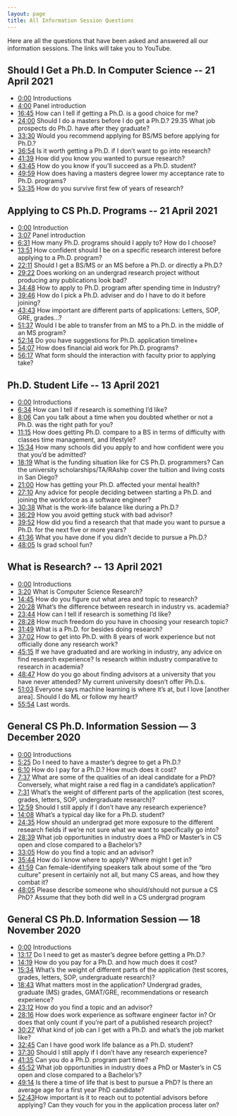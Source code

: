 ```yaml
---
layout: page
title: All Information Session Questions
---
```


Here are all the questions that have been asked and answered all our information sessions.  The links will take you to YouTube.

## Should I Get a Ph.D. In Computer Science -- 21 April 2021

* [0:00](https://www.youtube.com/watch?v=J-PXZE56_QM&t=0s)  Introductions
* [4:00](https://www.youtube.com/watch?v=J-PXZE56_QM&t=240s)  Panel introduction
* [16:45](https://www.youtube.com/watch?v=J-PXZE56_QM&t=1005s)  How can I tell if getting a Ph.D. is a good choice for me?
* [24:00](https://www.youtube.com/watch?v=J-PXZE56_QM&t=1440s)  Should I do a masters before I do get a Ph.D.?
29.35 What job prospects do Ph.D. have after they graduate?
* [33:30](https://www.youtube.com/watch?v=J-PXZE56_QM&t=2010s)  Would you recommend applying for BS/MS before applying for Ph.D.?
* [36:54](https://www.youtube.com/watch?v=J-PXZE56_QM&t=2214s)  Is it worth getting a Ph.D. if I don’t want to go into research?
* [41:39](https://www.youtube.com/watch?v=J-PXZE56_QM&t=2499s)  How did you know you wanted to pursue research?
* [43:45](https://www.youtube.com/watch?v=J-PXZE56_QM&t=2625s)  How do you know if you’ll succeed as a Ph.D. student?
* [49:59](https://www.youtube.com/watch?v=J-PXZE56_QM&t=2999s)  How does having a masters degree lower my acceptance rate to Ph.D. programs?
* [53:35](https://www.youtube.com/watch?v=J-PXZE56_QM&t=3215s)  How do you survive first few of years of research?


## Applying to CS Ph.D. Programs -- 21 April 2021

* [0:00](https://www.youtube.com/watch?v=151sL2rTLXA&t=0s)  Introduction
* [3:07](https://www.youtube.com/watch?v=151sL2rTLXA&t=187s)  Panel introduction
* [6:31](https://www.youtube.com/watch?v=151sL2rTLXA&t=391s)  How many Ph.D. programs should I apply to? How do I choose?
* [13:51](https://www.youtube.com/watch?v=151sL2rTLXA&t=831s)  How confident should I be on a specific research interest before applying to a Ph.D. program?
* [22:11](https://www.youtube.com/watch?v=151sL2rTLXA&t=1331s)  Should I get a BS/MS or an MS before a Ph.D. or directly a Ph.D.?
* [29:22](https://www.youtube.com/watch?v=151sL2rTLXA&t=1762s)  Does working on an undergrad research project without producing any publications look bad?
* [34:48](https://www.youtube.com/watch?v=151sL2rTLXA&t=2088s)  How to apply to Ph.D. program after spending time in Industry?
* [39:46](https://www.youtube.com/watch?v=151sL2rTLXA&t=2386s)  How do I pick a Ph.D. adviser and do I have to do it before joining?
* [43:43](https://www.youtube.com/watch?v=151sL2rTLXA&t=2623s)  How important are different parts of applications: Letters, SOP, GRE, grades…?
* [51:37](https://www.youtube.com/watch?v=151sL2rTLXA&t=3097s)  Would I be able to transfer from an MS to a Ph.D. in the middle of an MS program?
* [52:14](https://www.youtube.com/watch?v=151sL2rTLXA&t=3134s)  Do you have suggestions for Ph.D. application timeline+
* [54:07](https://www.youtube.com/watch?v=151sL2rTLXA&t=3247s)  How does financial aid work for Ph.D. programs?
* [56:17](https://www.youtube.com/watch?v=151sL2rTLXA&t=3377s)  What form should the interaction with faculty prior to applying take?
 

## Ph.D. Student Life -- 13 April 2021


*  [0:00](https://www.youtube.com/watch?v=HpMazMxjKYI&t=0s)  Introductions
*  [6:34](https://www.youtube.com/watch?v=HpMazMxjKYI&t=394s)  How can I tell if research is something I’d like?
*  [8:06](https://www.youtube.com/watch?v=HpMazMxjKYI&t=486s)  Can you talk about a time when you doubted whether or not a Ph.D. was the right path for you?
*  [11:15](https://www.youtube.com/watch?v=HpMazMxjKYI&t=675s)  How does getting Ph.D. compare to a BS in terms of difficulty with classes time management, and lifestyle?
*  [15:34](https://www.youtube.com/watch?v=HpMazMxjKYI&t=934s)  How many schools did you apply to and how confident were you that you’d be admitted?
*  [18:19](https://www.youtube.com/watch?v=HpMazMxjKYI&t=1099s)  What is the funding situation like for CS Ph.D. programmers? Can the university scholarships/TA/RAship cover the tuition and living costs in San Diego?
*  [21:00](https://www.youtube.com/watch?v=HpMazMxjKYI&t=1260s)  How has getting your Ph.D. affected your mental health? 
*  [27:10](https://www.youtube.com/watch?v=HpMazMxjKYI&t=1630s)  Any advice for people deciding between starting a Ph.D. and joining the workforce as a software engineer?
*  [30:38](https://www.youtube.com/watch?v=HpMazMxjKYI&t=1838s)  What is the work-life balance like during a Ph.D.?
*  [36:29](https://www.youtube.com/watch?v=HpMazMxjKYI&t=2189s)  How you avoid getting stuck with bad advisor?
*  [39:52](https://www.youtube.com/watch?v=HpMazMxjKYI&t=2392s)  How did you find a research that that made you want to pursue a Ph.D. for the next five or more years?
*  [41:36](https://www.youtube.com/watch?v=HpMazMxjKYI&t=2496s)  What you have done if you didn’t decide to pursue a Ph.D.?
*  [48:05](https://www.youtube.com/watch?v=HpMazMxjKYI&t=2885s)  Is grad school fun?

## What is Research? -- 13 April 2021

* [0:00](https://www.youtube.com/watch?v=4j6Iu0fzJuA&t=0s)  Introductions
*  [3:20](https://www.youtube.com/watch?v=4j6Iu0fzJuA&t=200s)  What is Computer Science Research?
*  [14:45](https://www.youtube.com/watch?v=4j6Iu0fzJuA&t=885s)  How do you figure out what area and topic to research?
*  [20:28](https://www.youtube.com/watch?v=4j6Iu0fzJuA&t=1228s)  What’s the difference between research in industry vs. academia?
*  [23:44](https://www.youtube.com/watch?v=4j6Iu0fzJuA&t=1424s)  How can I tell if research is something I’d like?
*  [28:28](https://www.youtube.com/watch?v=4j6Iu0fzJuA&t=1708s)  How much freedom do you have in choosing your research topic?
*  [31:49](https://www.youtube.com/watch?v=4j6Iu0fzJuA&t=1909s)  What is a Ph.D. for besides doing research?
*  [37:02](https://www.youtube.com/watch?v=4j6Iu0fzJuA&t=2222s)  How to get into Ph.D. with 8 years of work experience but not officially done any research work?
*  [45:15](https://www.youtube.com/watch?v=4j6Iu0fzJuA&t=2715s)  If we have graduated and are working in industry, any advice on find research experience? Is research within industry comparative to research in academia?
*  [48:47](https://www.youtube.com/watch?v=4j6Iu0fzJuA&t=2927s)  How do you go about finding advisors at a university that you have never attended?  My current university doesn’t offer Ph.D.s.
*  [51:03](https://www.youtube.com/watch?v=4j6Iu0fzJuA&t=3063s)  Everyone says machine learning is where it’s at, but I love [another area].  Should I do ML or follow my heart?
*  [55:54](https://www.youtube.com/watch?v=4j6Iu0fzJuA&t=3354s)  Last words.

## General CS Ph.D. Information Session — 3 December 2020

* [0:00](https://www.youtube.com/watch?v=BWJKhhgPcf4&t=0s)   Introductions
* [5:25](https://www.youtube.com/watch?v=BWJKhhgPcf4&t=325s)   Do I need to have a master’s degree to get a Ph.D.? 
* [6:10](https://www.youtube.com/watch?v=BWJKhhgPcf4&t=370s)   How do I pay for a Ph.D.? How much does it cost? 
* [7:37](https://www.youtube.com/watch?v=BWJKhhgPcf4&t=457s)   What are some of the qualities of an ideal candidate for a PhD? Conversely, what might raise a red flag in a candidate’s application? 
* [7:31](https://www.youtube.com/watch?v=BWJKhhgPcf4&t=451s)   What’s the weight of different parts of the application (test scores, grades, letters, SOP, undergraduate research)? 
* [12:59](https://www.youtube.com/watch?v=BWJKhhgPcf4&t=779s)   Should I still apply if I don’t have any research experience? 
* [14:08](https://www.youtube.com/watch?v=BWJKhhgPcf4&t=848s)   What’s a typical day like for a Ph.D. student? 
* [24:35](https://www.youtube.com/watch?v=BWJKhhgPcf4&t=1475s)   How should an undergrad get more exposure to the different research fields if we’re not sure what we want to specifically go into? 
* [28:39](https://www.youtube.com/watch?v=BWJKhhgPcf4&t=1719s)   What job opportunities in industry does a PhD or Master’s in CS open and close compared to a Bachelor’s? 
* [33:05](https://www.youtube.com/watch?v=BWJKhhgPcf4&t=1985s)   How do you find a topic and an advisor? 
* [35:44](https://www.youtube.com/watch?v=BWJKhhgPcf4&t=2144s)   How do I know where to apply? Where might I get in? 
* [41:59](https://www.youtube.com/watch?v=BWJKhhgPcf4&t=2519s)   Can female-identifying speakers talk about some of the “bro culture” present in certainly not all, but many CS areas, and how they combat it? 
* [48:05](https://www.youtube.com/watch?v=BWJKhhgPcf4&t=2885s)   Please describe someone who should/should not pursue a CS PhD? Assume that they both did well in a CS undergrad program


## General CS Ph.D. Information Session — 18 November 2020

 * [0:00](https://www.youtube.com/watch?v=thZdtIQ3i_g&t=0s)  Introductions
 * [13:17](https://www.youtube.com/watch?v=thZdtIQ3i_g&t=797s) Do I need to get as master’s degree before getting a Ph.D.? 
 * [14:19](https://www.youtube.com/watch?v=thZdtIQ3i_g&t=859s) How do you pay for a Ph.D. and how much does it cost?
 * [15:34](https://www.youtube.com/watch?v=thZdtIQ3i_g&t=934s) What’s the weight of different parts of the application (test scores, grades, letters, SOP, undergraduate research)?
 * [18:43](https://www.youtube.com/watch?v=thZdtIQ3i_g&t=1123s) What matters most in the application? Undergrad grades, graduate (MS) grades, GMAT/GRE, recommendations or research experience? 
 * [23:12](https://www.youtube.com/watch?v=thZdtIQ3i_g&t=1392s) How do you find a topic and an advisor? 
 * [28:16](https://www.youtube.com/watch?v=thZdtIQ3i_g&t=1696s) How does work experience as software engineer factor in? Or does that only count if you’re part of a published research project? 
 * [30:27](https://www.youtube.com/watch?v=thZdtIQ3i_g&t=1827s) What kind of job can I get with a Ph.D. and what’s the job market like? 
 * [32:45](https://www.youtube.com/watch?v=thZdtIQ3i_g&t=1965s) Can I have good work life balance as a Ph.D. student? 
 * [37:30](https://www.youtube.com/watch?v=thZdtIQ3i_g&t=2250s) Should I still apply if I don’t have any research experience? 
 * [41:35](https://www.youtube.com/watch?v=thZdtIQ3i_g&t=2495s) Can you do a Ph.D. program part time? 
 * [45:52](https://www.youtube.com/watch?v=thZdtIQ3i_g&t=2752s) What job opportunities in industry does a PhD or Master’s in CS open and close compared to a Bachelor’s? 
 * [49:14](https://www.youtube.com/watch?v=thZdtIQ3i_g&t=2954s) Is there a time of life that is best to pursue a PhD? Is there an average age for a first year PhD candidate? 
 * [52:43](https://www.youtube.com/watch?v=thZdtIQ3i_g&t=3163s) ​ How important is it to reach out to potential advisors before applying? Can they vouch for you in the application process later on? 
 
